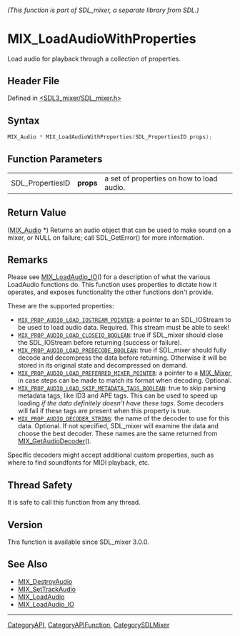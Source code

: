 ###### (This function is part of SDL_mixer, a separate library from SDL.)
# MIX_LoadAudioWithProperties

Load audio for playback through a collection of properties.

## Header File

Defined in [<SDL3_mixer/SDL_mixer.h>](https://github.com/libsdl-org/SDL_mixer/blob/main/include/SDL3_mixer/SDL_mixer.h)

## Syntax

```c
MIX_Audio * MIX_LoadAudioWithProperties(SDL_PropertiesID props);
```

## Function Parameters

|                  |           |                                           |
| ---------------- | --------- | ----------------------------------------- |
| SDL_PropertiesID | **props** | a set of properties on how to load audio. |

## Return Value

([MIX_Audio](MIX_Audio) *) Returns an audio object that can be used to make
sound on a mixer, or NULL on failure; call SDL_GetError() for more
information.

## Remarks

Please see [MIX_LoadAudio_IO](MIX_LoadAudio_IO)() for a description of what
the various LoadAudio functions do. This function uses properties to
dictate how it operates, and exposes functionality the other functions
don't provide.

These are the supported properties:

- [`MIX_PROP_AUDIO_LOAD_IOSTREAM_POINTER`](MIX_PROP_AUDIO_LOAD_IOSTREAM_POINTER):
  a pointer to an SDL_IOStream to be used to load audio data. Required.
  This stream must be able to seek!
- [`MIX_PROP_AUDIO_LOAD_CLOSEIO_BOOLEAN`](MIX_PROP_AUDIO_LOAD_CLOSEIO_BOOLEAN):
  true if SDL_mixer should close the SDL_IOStream before returning (success
  or failure).
- [`MIX_PROP_AUDIO_LOAD_PREDECODE_BOOLEAN`](MIX_PROP_AUDIO_LOAD_PREDECODE_BOOLEAN):
  true if SDL_mixer should fully decode and decompress the data before
  returning. Otherwise it will be stored in its original state and
  decompressed on demand.
- [`MIX_PROP_AUDIO_LOAD_PREFERRED_MIXER_POINTER`](MIX_PROP_AUDIO_LOAD_PREFERRED_MIXER_POINTER):
  a pointer to a [MIX_Mixer](MIX_Mixer), in case steps can be made to match
  its format when decoding. Optional.
- [`MIX_PROP_AUDIO_LOAD_SKIP_METADATA_TAGS_BOOLEAN`](MIX_PROP_AUDIO_LOAD_SKIP_METADATA_TAGS_BOOLEAN):
  true to skip parsing metadata tags, like ID3 and APE tags. This can be
  used to speed up loading _if the data definitely doesn't have these
  tags_. Some decoders will fail if these tags are present when this
  property is true.
- [`MIX_PROP_AUDIO_DECODER_STRING`](MIX_PROP_AUDIO_DECODER_STRING): the
  name of the decoder to use for this data. Optional. If not specified,
  SDL_mixer will examine the data and choose the best decoder. These names
  are the same returned from [MIX_GetAudioDecoder](MIX_GetAudioDecoder)().

Specific decoders might accept additional custom properties, such as where
to find soundfonts for MIDI playback, etc.

## Thread Safety

It is safe to call this function from any thread.

## Version

This function is available since SDL_mixer 3.0.0.

## See Also

- [MIX_DestroyAudio](MIX_DestroyAudio)
- [MIX_SetTrackAudio](MIX_SetTrackAudio)
- [MIX_LoadAudio](MIX_LoadAudio)
- [MIX_LoadAudio_IO](MIX_LoadAudio_IO)

----
[CategoryAPI](CategoryAPI), [CategoryAPIFunction](CategoryAPIFunction), [CategorySDLMixer](CategorySDLMixer)

